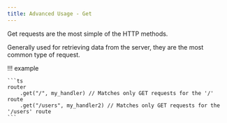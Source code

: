 ```yaml
---
title: Advanced Usage - Get
---
```


Get requests are the most simple of the HTTP methods.

Generally used for retrieving data from the server, they are the most common
type of request.

!!! example

    ```ts
    router
        .get("/", my_handler) // Matches only GET requests for the '/' route
        .get("/users", my_handler2) // Matches only GET requests for the '/users' route
    ```
